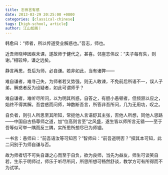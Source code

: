 ```yaml
---
title: 志伟言有感
date: 2013-03-29 20:25:00 +0800
categories: [classical-chinese]
tags: [high-school, article]
author: 江山如画丨
---
```


韩愈曰：“师者，所以传道受业解惑也。”吾志，师也。

近吾师晓坤因疾未课，遂故师于健代之，甚喜。邻座志伟议：“夫子每有失，则谢。”相较坤，谦之远矣。

静言再思，吾后为师，必自谦。若非如此，当有诸弊——

难自谦者，难寻己失，为师者若又势强，则无人敢谏，不免前后所语不一，误人子弟，解惑者反为设疑者，如此可谓师乎？

难自谦者，难听尽所问，以为明其所惑，自答之，有胆小愚顿者，但频颔以应之，始终不得其解。吾尝惑而问师，坤数断吾言，所答非吾所问，几为无用功，叹之。

自负者，则引人所思至其所知，常扼他人言语舒其主张，否他人所想，同他人思路——中国自古扬尊师之道，加“位高则言至”之风盛，遂生皆以师所言无错——至于吾等似可举一隅而反三隅，实所思所想尽已为师锢。

一书言：愚师曰：“前吾语汝等可知否？”智师曰：“前吾道明否？”探其本可知，此二问别于为师自谦与否。

故为师者切不可失自谦之心而至于自负，欲为良师，当先为益友，师生可谈笑自若，生乐于明师过，师乐于听尽所问，所思所想可畅然舒谈，教学方可有所得而不为试学。